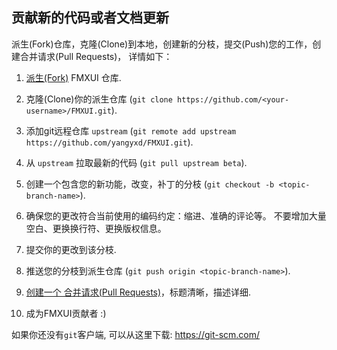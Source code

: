 贡献新的代码或者文档更新
----------------------------------------------
派生(Fork)仓库，克隆(Clone)到本地，创建新的分枝，提交(Push)您的工作，创建合并请求(Pull Requests)，
详情如下：

1. [派生(Fork)](https://help.github.com/en/github/getting-started-with-github/fork-a-repo) FMXUI 仓库.

2. 克隆(Clone)你的派生仓库 (`git clone https://github.com/<your-username>/FMXUI.git`).

3. 添加git远程仓库 `upstream` (`git remote add upstream https://github.com/yangyxd/FMXUI.git`).

4. 从 `upstream` 拉取最新的代码 (`git pull upstream beta`).

5. 创建一个包含您的新功能，改变，补丁的分枝 (`git checkout -b <topic-branch-name>`).

6. 确保您的更改符合当前使用的编码约定：缩进、准确的评论等。
   不要增加大量空白、更换换行符、更换版权信息。

7. 提交你的更改到该分枝.

8. 推送您的分枝到派生仓库 (`git push origin <topic-branch-name>`).

9. [创建一个 合并请求(Pull Requests)](https://help.github.com/en/github/collaborating-with-issues-and-pull-requests/about-pull-requests)，标题清晰，描述详细. 

10. 成为FMXUI贡献者 :)

如果你还没有`git`客户端, 可以从这里下载: https://git-scm.com/